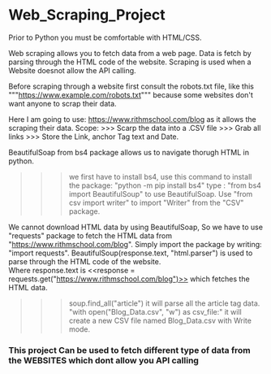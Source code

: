 # Web_Scraping_Project
Prior to Python you must be comfortable with HTML/CSS.

Web scraping allows you to fetch data from a web page. 
Data is fetch by parsing through the HTML code of the website. 
Scraping is used when a Website doesnot allow the API calling.

Before scraping through a website first consult the robots.txt file, like this """https://www.example.com/robots.txt""" because some websites don't want anyone to scrap their data. 

Here I am going to use: https://www.rithmschool.com/blog as it allows the scraping their data.
Scope:
     >>> Scarp the data into a .CSV file
     >>> Grab all links 
     >>> Store the Link, anchor Tag text and Date.

BeautifulSoap from bs4 package allows us to navigate thorugh HTML in python.
>>> we first have to install bs4, use this command to install the package: "python -m pip install bs4"
>>> type : "from bs4 import BeautifulSoup" to use BeautifulSoap.
Use "from csv import writer" to import "Writer" from the "CSV" package.

We cannot download HTML data by using BeautifulSoap, So we have to use "requests" package to fetch the HTML data from "https://www.rithmschool.com/blog". Simply import the package by writing: "import requests".
BeautifulSoup(response.text, "html.parser") is used to parse through the HTML code of the website.  
Where response.text is <<response = requests.get("https://www.rithmschool.com/blog")>> which fetches the HTML data.
>>>soup.find_all("article") it will parse all the article tag data.
>>>"with open("Blog_Data.csv", "w") as csv_file:" it will create a new CSV file named Blog_Data.csv with Write mode.

### This project Can be used to fetch different type of data from the WEBSITES which dont allow you API calling

